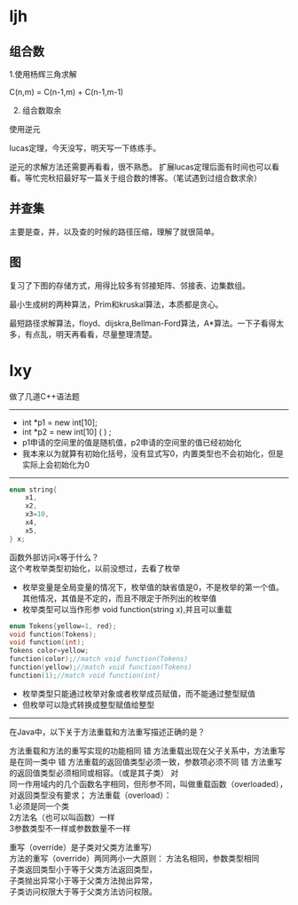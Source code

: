 # ljh
## 组合数
1.使用杨辉三角求解

C(n,m) = C(n-1,m) + C(n-1,m-1)

2. 组合数取余

使用逆元

lucas定理，今天没写，明天写一下练练手。

逆元的求解方法还需要再看看，很不熟悉。
扩展lucas定理后面有时间也可以看看。等忙完秋招最好写一篇关于组合数的博客。（笔试遇到过组合数求余）


## 并查集
主要是查，并，以及查的时候的路径压缩，理解了就很简单。

## 图
复习了下图的存储方式，用得比较多有邻接矩阵、邻接表、边集数组。

最小生成树的两种算法，Prim和kruskal算法，本质都是贪心。

最短路径求解算法，floyd、dijskra,Bellman-Ford算法，A*算法。一下子看得太多，有点乱，明天再看看，尽量整理清楚。

# lxy  
做了几道C++语法题
*** 
* int *p1 = new int[10]; 
* int *p2 = new int[10] ( ) ;
* p1申请的空间里的值是随机值，p2申请的空间里的值已经初始化
* 我本来以为就算有初始化括号，没有显式写0，内置类型也不会初始化，但是实际上会初始化为0   
*** 
~~~c
enum string{    
    x1,    
    x2,    
    x3=10,    
    x4,    
    x5,    
} x;
~~~   
函数外部访问x等于什么？   
这个考枚举类型初始化，以前没想过，去看了枚举  
* 枚举变量是全局变量的情况下，枚举值的缺省值是0，不是枚举的第一个值。 其他情况，其值是不定的，而且不限定于所列出的枚举值
* 枚举类型可以当作形参 void function(string x),并且可以重载
~~~c
enum Tokens{yellow=1, red};
void function(Tokens);
void function(int);
Tokens color=yellow;
function(color);//match void function(Tokens)
function(yellow);//match void function(Tokens)
function(1);//match void function(int)
~~~
* 枚举类型只能通过枚举对象或者枚举成员赋值，而不能通过整型赋值
* 但枚举可以隐式转换成整型赋值给整型


*** 
在Java中，以下关于方法重载和方法重写描述正确的是？  
  
方法重载和方法的重写实现的功能相同  错
方法重载出现在父子关系中，方法重写是在同一类中   错
方法重载的返回值类型必须一致，参数项必须不同  错
方法重写的返回值类型必须相同或相容。（或是其子类） 对  
同一作用域内的几个函数名字相同，但形参不同，叫做重载函数（overloaded），对返回类型没有要求； 
方法重载（overload）：   
1.必须是同一个类  
2方法名（也可以叫函数）一样  
3参数类型不一样或参数数量不一样  

重写（override）是子类对父类方法重写）    
方法的重写（override）两同两小一大原则：
方法名相同，参数类型相同  
子类返回类型小于等于父类方法返回类型，  
子类抛出异常小于等于父类方法抛出异常，  
子类访问权限大于等于父类方法访问权限。  


